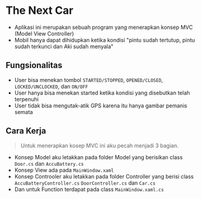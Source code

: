 # The Next Car
- Aplikasi ini merupakan sebuah program yang menerapkan konsep MVC (Model View Controller)
- Mobil hanya dapat dihidupkan ketika kondisi "pintu sudah tertutup, pintu sudah terkunci dan Aki sudah menyala"

## Fungsionalitas
-  User bisa menekan tombol `STARTED/STOPPED`, `OPENED/CLOSED`, `LOCKED/UNCLOCKED`, dan `ON/OFF`
-  User hanya bisa menekan started ketika kondisi yang disebutkan telah terpenuhi
-  User tidak bisa mengutak-atik GPS karena itu hanya gambar pemanis semata

## Cara Kerja
> Untuk menerapkan kosep MVC ini aku pecah menjadi 3 bagian. 
- Konsep Model aku letakkan pada folder Model yang berisikan class `Door.cs` dan `AccuBattery.cs`
- Konsep View ada pada `MainWindow.xaml`
- Konsep Controoler aku letakkan pada folder Controller yang berisi class `AccuBatteryController.cs` `DoorController.cs` dan `Car.cs`
- Dan untuk Function terdapat pada class `MainWindow.xaml.cs`
